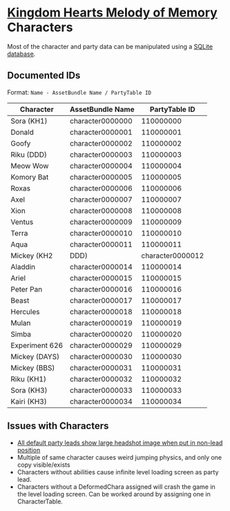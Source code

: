 # [Kingdom Hearts Melody of Memory](index.md) Characters

Most of the character and party data can be manipulated using a [SQLite database](database.md).

## Documented IDs

Format: `Name - AssetBundle Name / PartyTable ID`

| Character        | AssetBundle Name | PartyTable ID |
| -----------------|------------------|---------------|
| Sora (KH1)       | character0000000 | 110000000     |
| Donald           | character0000001 | 110000001     |
| Goofy            | character0000002 | 110000002     |
| Riku (DDD)       | character0000003 | 110000003     |
| Meow Wow         | character0000004 | 110000004     |
| Komory Bat       | character0000005 | 110000005     |
| Roxas            | character0000006 | 110000006     |
| Axel             | character0000007 | 110000007     |
| Xion             | character0000008 | 110000008     |
| Ventus           | character0000009 | 110000009     |
| Terra            | character0000010 | 110000010     |
| Aqua             | character0000011 | 110000011     |
| Mickey (KH2|DDD) | character0000012 | 110000012     |
| Aladdin          | character0000014 | 110000014     |
| Ariel            | character0000015 | 110000015     |
| Peter Pan        | character0000016 | 110000016     |
| Beast            | character0000017 | 110000017     |
| Hercules         | character0000018 | 110000018     |
| Mulan            | character0000019 | 110000019     |
| Simba            | character0000020 | 110000020     |
| Experiment 626   | character0000029 | 110000029     |
| Mickey (DAYS)    | character0000030 | 110000030     |
| Mickey (BBS)     | character0000031 | 110000031     |
| Riku (KH1)       | character0000032 | 110000032     |
| Sora (KH3)       | character0000033 | 110000033     |
| Kairi (KH3)      | character0000034 | 110000034     |

## Issues with Characters

* [All default party leads show large headshot image when put in non-lead position](https://i.imgur.com/z7n5PUx.jpg)
* Multiple of same character causes weird jumping physics, and only one copy visible/exists
* Characters without abilities cause infinite level loading screen as party lead.
* Characters without a DeformedChara assigned will crash the game in the level loading screen. Can be worked around by assigning one in CharacterTable.
